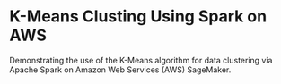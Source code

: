 # K-Means Clusting Using Spark on AWS

Demonstrating the use of the K-Means algorithm for data clustering via Apache Spark on Amazon Web Services (AWS) SageMaker.

